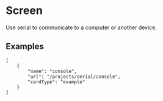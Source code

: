 # Screen

Use serial to communicate to a computer or another device.

## Examples

```codecard
[
    {
        "name": "console",
        "url": "/projects/serial/console",
        "cardType": "example"
    }
]
```